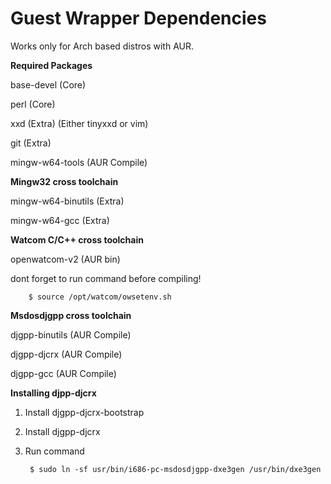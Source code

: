 # Guest Wrapper Dependencies
Works only for Arch based distros with AUR.

**Required Packages**

base-devel (Core)

perl (Core)

xxd (Extra) (Either tinyxxd or vim)

git (Extra)

mingw-w64-tools (AUR Compile)

**Mingw32 cross toolchain**

mingw-w64-binutils (Extra)

mingw-w64-gcc (Extra)

**Watcom C/C++ cross toolchain**

openwatcom-v2 (AUR bin)

dont forget to run command before compiling!

        $ source /opt/watcom/owsetenv.sh

**Msdosdjgpp cross toolchain**

djgpp-binutils (AUR Compile)

djgpp-djcrx (AUR Compile)

djgpp-gcc (AUR Compile)

**Installing djpp-djcrx**
1. Install djgpp-djcrx-bootstrap
2. Install djgpp-djcrx
3. Run command

        $ sudo ln -sf usr/bin/i686-pc-msdosdjgpp-dxe3gen /usr/bin/dxe3gen
